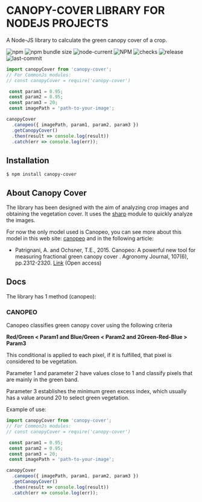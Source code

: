 # CANOPY-COVER LIBRARY FOR NODEJS PROJECTS

A Node-JS library to calculate the green canopy cover of a crop.

![npm](https://img.shields.io/npm/v/canopy-cover)
![npm bundle size](https://img.shields.io/bundlephobia/min/canopy-cover)
![node-current](https://img.shields.io/node/v/canopy-cover)
![NPM](https://img.shields.io/npm/l/canopy-cover)
![checks](https://badgen.net/github/checks/pacs27/canopy-cover)
![release](https://badgen.net/github/release/pacs27/canopy-cover)
![last-commit](https://badgen.net/github/last-commit/pacs27/canopy-cover)


```js
import canopyCover from 'canopy-cover';
// For CommonJs modules:
// const canopyCover = require('canopy-cover')

 const param1 = 0.95;
 const param2 = 0.95;
 const param3 = 20;
 const imagePath = 'path-to-your-image';

canopyCover
  .canopeo({ imagePath, param1, param2, param3 })
  .getCanopyCover()
  .then(result => console.log(result))
  .catch(err => console.log(err));
```

## Installation

```console
$ npm install canopy-cover
```
## About Canopy Cover

The library has been designed with the aim of analyzing crop images and obtaining the vegetation cover. It uses the [sharp](https://github.com/lovell/sharp) module to quickly analyze the images. 

For now the only model used is Canopeo, you can see more about this model in this web site: [canopeo](https://canopeoapp.com) and in the following article:  
- Patrignani, A. and Ochsner, T.E., 2015. Canopeo: A powerful new tool for measuring fractional green canopy cover . Agronomy Journal, 107(6), pp.2312-2320. [Link](https://acsess.onlinelibrary.wiley.com/doi/full/10.2134/agronj15.0150) (Open access)
## Docs

 The library has 1 method (canopeo):

### CANOPEO
Canopeo classifies green canopy cover using the following criteria

**Red/Green < Param1 and Blue/Green < Param2 and 2Green-Red-Blue > Param3**

This conditional is applied to each pixel, if it is fulfilled, that pixel is considered to be vegetation.

Parameter 1 and parameter 2 have values close to 1 and classify pixels that are mainly in the green band.

Parameter 3 establishes the minimum green excess index, which usually has a value around 20 to select green vegetation.

Example of use:
```js
import canopyCover from 'canopy-cover';
// For CommonJs modules:
// const canopyCover = require('canopy-cover')

 const param1 = 0.95;
 const param2 = 0.95;
 const param3 = 20;
 const imagePath = 'path-to-your-image';

canopyCover
  .canopeo({ imagePath, param1, param2, param3 })
  .getCanopyCover()
  .then(result => console.log(result))
  .catch(err => console.log(err));
```